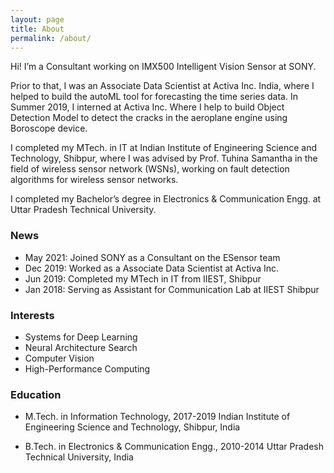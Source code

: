 ```yaml
---
layout: page
title: About
permalink: /about/
---
```

Hi!
I’m a Consultant working on IMX500 Intelligent Vision Sensor at SONY.

Prior to that, I was an Associate Data Scientist at Activa Inc. India, where I helped to build the autoML tool for forecasting the time series data.
In Summer 2019, I interned at Activa Inc. Where I help to build Object Detection Model to detect the cracks in the aeroplane engine using Boroscope device.

I completed my MTech. in IT at Indian Institute of Engineering Science and Technology, Shibpur, where I was advised by Prof. Tuhina Samantha in the field of wireless sensor network (WSNs), working on fault detection algorithms for wireless sensor networks.

I completed my Bachelor’s degree in Electronics & Communication Engg. at Uttar Pradesh Technical University.

### News
-   May 2021: Joined SONY as a Consultant on the ESensor team
-   Dec 2019: Worked as a Associate Data Scientist at Activa Inc.
-   Jun 2019: Completed my MTech in IT  from IIEST, Shibpur
-   Jan 2018: Serving as Assistant for  Communication Lab at IIEST Shibpur

### Interests
-   Systems for Deep Learning
-   Neural Architecture Search
-   Computer Vision
-   High-Performance Computing

### Education
-   M.Tech. in Information Technology, 2017-2019
    Indian Institute of Engineering Science and Technology, Shibpur, India
    
-   B.Tech. in Electronics & Communication Engg., 2010-2014
    Uttar Pradesh Technical University, India
